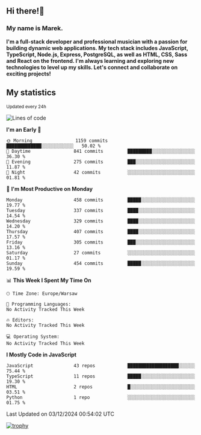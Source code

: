 ## Hi there!👋 ##
### My name is Marek. ###

**I'm a full-stack developer and professional musician with a passion for building dynamic web applications. My tech stack includes JavaScript, TypeScript, Node.js, Express, PostgreSQL, as well as HTML, CSS, Sass and React on the frontend. I'm always learning and exploring new technologies to level up my skills. Let's connect and collaborate on exciting projects!**

## My statistics ##
<sub>Updated every 24h</sub>
<!--START_SECTION:waka-->
![Lines of code](https://img.shields.io/badge/From%20Hello%20World%20I%27ve%20Written-52.1%20thousand%20lines%20of%20code-blue)

**I'm an Early 🐤** 

```text
🌞 Morning                1159 commits        █████████████░░░░░░░░░░░░   50.02 % 
🌆 Daytime                841 commits         █████████░░░░░░░░░░░░░░░░   36.30 % 
🌃 Evening                275 commits         ███░░░░░░░░░░░░░░░░░░░░░░   11.87 % 
🌙 Night                  42 commits          ░░░░░░░░░░░░░░░░░░░░░░░░░   01.81 % 
```
📅 **I'm Most Productive on Monday** 

```text
Monday                   458 commits         █████░░░░░░░░░░░░░░░░░░░░   19.77 % 
Tuesday                  337 commits         ████░░░░░░░░░░░░░░░░░░░░░   14.54 % 
Wednesday                329 commits         ████░░░░░░░░░░░░░░░░░░░░░   14.20 % 
Thursday                 407 commits         ████░░░░░░░░░░░░░░░░░░░░░   17.57 % 
Friday                   305 commits         ███░░░░░░░░░░░░░░░░░░░░░░   13.16 % 
Saturday                 27 commits          ░░░░░░░░░░░░░░░░░░░░░░░░░   01.17 % 
Sunday                   454 commits         █████░░░░░░░░░░░░░░░░░░░░   19.59 % 
```


📊 **This Week I Spent My Time On** 

```text
🕑︎ Time Zone: Europe/Warsaw

💬 Programming Languages: 
No Activity Tracked This Week

🔥 Editors: 
No Activity Tracked This Week

💻 Operating System: 
No Activity Tracked This Week
```

**I Mostly Code in JavaScript** 

```text
JavaScript               43 repos            ███████████████████░░░░░░   75.44 % 
TypeScript               11 repos            █████░░░░░░░░░░░░░░░░░░░░   19.30 % 
HTML                     2 repos             █░░░░░░░░░░░░░░░░░░░░░░░░   03.51 % 
Python                   1 repo              ░░░░░░░░░░░░░░░░░░░░░░░░░   01.75 % 
```




 Last Updated on 03/12/2024 00:54:02 UTC
<!--END_SECTION:waka-->
[![trophy](https://github-profile-trophy.vercel.app/?username=ryo-ma&theme=onedark)](https://github.com/ryo-ma/github-profile-trophy)
<!--
**MarekSax/MarekSax** is a ✨ _special_ ✨ repository because its `README.md` (this file) appears on your GitHub profile.

Here are some ideas to get you started:

- 🔭 I’m currently working on ...
- 🌱 I’m currently learning ...
- 👯 I’m looking to collaborate on ...
- 🤔 I’m looking for help with ...
- 💬 Ask me about ...
- 📫 How to reach me: ...
- 😄 Pronouns: ...
- ⚡ Fun fact: ...
-->
